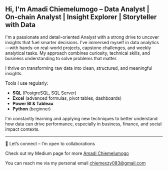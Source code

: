 ## Hi, I'm Amadi Chiemelumogo – Data Analyst | On-chain Analyst | Insight Explorer | Storyteller with Data

I'm a passionate and detail-oriented Analyst with a strong drive to uncover insights that fuel smarter decisions. I've immersed myself in data analytics—with hands-on real-world projects, capstone challenges, and weekly analytical tasks. My approach combines curiosity, technical skills, and business understanding to solve problems that matter.

I thrive on transforming raw data into clean, structured, and meaningful insights.

Tools I use regularly:
- **SQL** (PostgreSQL, SQL Server)
- **Excel** (advanced formulas, pivot tables, dashboards)
- **Power BI & Tableau**
- **Python** (beginner)

I'm constantly learning and applying new techniques to better understand how data can drive performance, especially in business, finance, and social impact contexts.

---


🔗 Let’s connect – I’m open to collaborations

Check out my Medium page for more [Amadi Chiemelumogo](https://medium.com/@Chiemelumogo)

You can reach me via my personal email chiemexzy083@gmail.com

